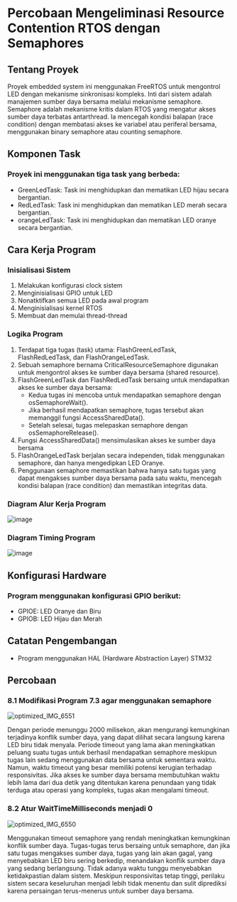 # Percobaan Mengeliminasi Resource Contention RTOS dengan Semaphores
## Tentang Proyek
Proyek embedded system ini menggunakan FreeRTOS untuk mengontrol LED dengan mekanisme sinkronisasi kompleks. Inti dari sistem adalah manajemen sumber daya bersama melalui mekanisme semaphore.
Semaphore adalah mekanisme kritis dalam RTOS yang mengatur akses sumber daya terbatas antarthread. Ia mencegah kondisi balapan (race condition) dengan membatasi akses ke variabel atau periferal bersama, menggunakan binary semaphore atau counting semaphore.

## Komponen Task
### Proyek ini menggunakan tiga task yang berbeda:
- GreenLedTask: Task ini menghidupkan dan mematikan LED hijau secara bergantian.
- RedLedTask: Task ini menghidupkan dan mematikan LED merah secara bergantian.
- orangeLedTask: Task ini menghidupkan dan mematikan LED oranye secara bergantian.

## Cara Kerja Program
### Inisialisasi Sistem
1. Melakukan konfigurasi clock sistem
2. Menginisialisasi GPIO untuk LED
3. Nonatktifkan semua LED pada awal program
4. Menginisialisasi kernel RTOS
5. Membuat dan memulai thread-thread

### Logika Program
1. Terdapat tiga tugas (task) utama: FlashGreenLedTask, FlashRedLedTask, dan FlashOrangeLedTask.
2. Sebuah semaphore bernama CriticalResourceSemaphore digunakan untuk mengontrol akses ke sumber daya bersama (shared resource).
3. FlashGreenLedTask dan FlashRedLedTask bersaing untuk mendapatkan akses ke sumber daya bersama:
    - Kedua tugas ini mencoba untuk mendapatkan semaphore dengan osSemaphoreWait().
    - Jika berhasil mendapatkan semaphore, tugas tersebut akan memanggil fungsi AccessSharedData().
    - Setelah selesai, tugas melepaskan semaphore dengan osSemaphoreRelease().
4. Fungsi AccessSharedData() mensimulasikan akses ke sumber daya bersama
5. FlashOrangeLedTask berjalan secara independen, tidak menggunakan semaphore, dan hanya mengedipkan LED Oranye.
6. Penggunaan semaphore memastikan bahwa hanya satu tugas yang dapat mengakses sumber daya bersama pada satu waktu, mencegah kondisi balapan (race condition) dan memastikan integritas data.

### Diagram Alur Kerja Program
![image](https://github.com/user-attachments/assets/ba465353-f51c-4200-a4d0-6c9c2c450dd0)

### Diagram Timing Program
![image](https://github.com/user-attachments/assets/0cfcded6-6448-4e34-8fb0-31975732123f)

## Konfigurasi Hardware
### Program menggunakan konfigurasi GPIO berikut:
 - GPIOE: LED Oranye dan Biru
 - GPIOB: LED Hijau dan Merah

## Catatan Pengembangan
- Program menggunakan HAL (Hardware Abstraction Layer) STM32

## Percobaan
### 8.1 Modifikasi Program 7.3 agar menggunakan semaphore
![optimized_IMG_6551](https://github.com/user-attachments/assets/f00751cf-aec9-446c-b998-f09d1ab23047)

Dengan periode menunggu 2000 milisekon, akan mengurangi kemungkinan terjadinya konflik sumber daya, yang dapat dilihat secara langsung karena LED biru tidak menyala. Periode timeout yang lama akan  meningkatkan peluang suatu tugas untuk berhasil mendapatkan semaphore meskipun tugas lain sedang menggunakan data bersama untuk sementara waktu. Namun, waktu timeout yang besar memiliki potensi kerugian terhadap responsivitas. Jika akses ke sumber daya bersama membutuhkan waktu lebih lama dari dua detik yang ditentukan karena penundaan yang tidak terduga atau operasi yang kompleks, tugas akan mengalami timeout.

### 8.2 Atur WaitTimeMilliseconds menjadi 0
![optimized_IMG_6550](https://github.com/user-attachments/assets/69e8d78a-3950-4737-b7e4-82c34da07018)

Menggunakan timeout semaphore yang rendah meningkatkan kemungkinan konflik sumber daya. Tugas-tugas terus bersaing untuk semaphore, dan jika satu tugas mengakses sumber daya, tugas yang lain akan gagal, yang menyebabkan LED biru sering berkedip, menandakan konflik sumber daya yang sedang berlangsung. Tidak adanya waktu tunggu menyebabkan ketidakpastian dalam sistem. Meskipun responsivitas tetap tinggi, perilaku sistem secara keseluruhan menjadi lebih tidak menentu dan sulit diprediksi karena persaingan terus-menerus untuk sumber daya bersama.
